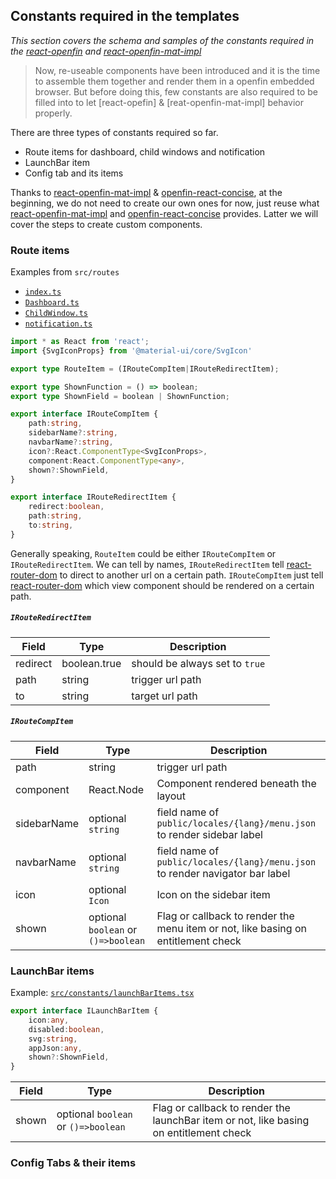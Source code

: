 Constants required in the templates
---------
_This section covers the schema and samples of the constants required in the [react-openfin] and [react-openfin-mat-impl]_

> Now, re-useable components have been introduced and it is the time to assemble them together and render them in a 
> openfin embedded browser. But before doing this, few constants are also required to be filled into to let [react-opefin]
> & [reat-openfin-mat-impl] behavior properly.

There are three types of constants required so far.

- Route items for dashboard, child windows and notification
- LaunchBar item
- Config tab and its items

Thanks to [react-openfin-mat-impl] & [openfin-react-concise], at the beginning, we do not need to create our own ones for now, just reuse what 
[react-openfin-mat-impl] and [openfin-react-concise] provides. Latter we will cover the steps to create custom components. 

### Route items

Examples from `src/routes`
- [`index.ts`](https://github.com/openfin-js-app/openfin-react-concise/blob/master/src/routes/index.ts)
- [`Dashboard.ts`](https://github.com/openfin-js-app/openfin-react-concise/blob/master/src/routes/Dashboard.ts)
- [`ChildWindow.ts`](https://github.com/openfin-js-app/openfin-react-concise/blob/master/src/routes/ChildWindow.ts)
- [`notification.ts`](https://github.com/openfin-js-app/openfin-react-concise/blob/master/src/routes/notification.ts)

```typescript
import * as React from 'react';
import {SvgIconProps} from '@material-ui/core/SvgIcon'

export type RouteItem = (IRouteCompItem|IRouteRedirectItem);

export type ShownFunction = () => boolean;
export type ShownField = boolean | ShownFunction;

export interface IRouteCompItem {
    path:string,
    sidebarName?:string,
    navbarName?:string,
    icon?:React.ComponentType<SvgIconProps>,
    component:React.ComponentType<any>,
    shown?:ShownField,
}

export interface IRouteRedirectItem {
    redirect:boolean,
    path:string,
    to:string,
}
```
Generally speaking, `RouteItem` could be either `IRouteCompItem` or `IRouteRedirectItem`. We can tell by names, 
`IRouteRedirectItem` tell [react-router-dom] to direct to another url on a certain path. `IRouteCompItem` just tell 
[react-router-dom] which view component should be rendered on a certain path.  

##### `IRouteRedirectItem`

| Field | Type | Description |
| --- | --- | --- |
| redirect | boolean.true | should be always set to `true` |
| path | string | trigger url path |
| to | string | target url path |

##### `IRouteCompItem`

| Field | Type | Description |
| --- | --- | --- |
| path | string | trigger url path |
| component | React.Node | Component rendered beneath the layout |
| sidebarName | optional `string` | field name of `public/locales/{lang}/menu.json` to render sidebar label |
| navbarName | optional `string` | field name of `public/locales/{lang}/menu.json` to render navigator bar label |
| icon | optional `Icon` | Icon on the sidebar item |
| shown | optional `boolean` or `()=>boolean` | Flag or callback to render the menu item or not, like basing on entitlement check |


### LaunchBar items

Example: [`src/constants/launchBarItems.tsx`](https://github.com/openfin-js-app/openfin-react-concise/blob/master/src/constants/launchBarItems.tsx)

```typescript
export interface ILaunchBarItem {
    icon:any,
    disabled:boolean,
    svg:string,
    appJson:any,
    shown?:ShownField,
}
```
| Field | Type | Description |
| --- | --- | --- |
| shown | optional `boolean` or `()=>boolean` | Flag or callback to render the launchBar item or not, like basing on entitlement check |

### Config Tabs & their items

[react-openfin]:https://www.npmjs.com/package/react-openfin
[react-openfin-mat-impl]:https://www.npmjs.com/package/react-openfin-mat-impl

[react-router-dom]: https://www.npmjs.com/package/react-router-dom

[openfin-react-concise]:https://github.com/openfin-js-app/openfin-react-concise